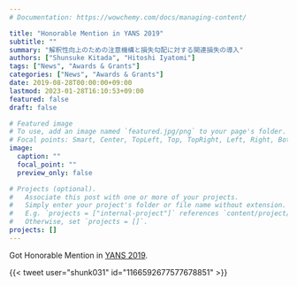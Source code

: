 ```yaml
---
# Documentation: https://wowchemy.com/docs/managing-content/

title: "Honorable Mention in YANS 2019"
subtitle: ""
summary: "解釈性向上のための注意機構と損失勾配に対する関連損失の導入"
authors: ["Shunsuke Kitada", "Hitoshi Iyatomi"]
tags: ["News", "Awards & Grants"]
categories: ["News", "Awards & Grants"]
date: 2019-08-28T00:00:00+09:00
lastmod: 2023-01-28T16:10:53+09:00
featured: false
draft: false

# Featured image
# To use, add an image named `featured.jpg/png` to your page's folder.
# Focal points: Smart, Center, TopLeft, Top, TopRight, Left, Right, BottomLeft, Bottom, BottomRight.
image:
  caption: ""
  focal_point: ""
  preview_only: false

# Projects (optional).
#   Associate this post with one or more of your projects.
#   Simply enter your project's folder or file name without extension.
#   E.g. `projects = ["internal-project"]` references `content/project/deep-learning/index.md`.
#   Otherwise, set `projects = []`.
projects: []
---
```


Got Honorable Mention in [YANS 2019](https://www.hosei.ac.jp/gs/NEWS/zaigaku/koganei/20190920/).

{{< tweet user="shunk031" id="1166592677577678851" >}}
